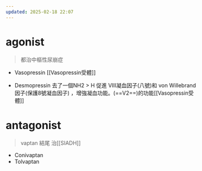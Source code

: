 ```yaml
---
updated: 2025-02-18 22:07
---
```

# agonist
> 都治中樞性尿崩症

- Vasopressin
[[Vasopressin受體]]

- Desmopressin
去了一個NH2 > H
促進 VIII凝血因子(八號)和 von Willebrand 因子(保護8號凝血因子) ，增強凝血功能。(==V2==)的功能[[Vasopressin受體]]

# antagonist
> vaptan 結尾
>  治[[SIADH]]
- Conivaptan
- Tolvaptan